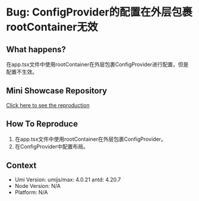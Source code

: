 # Bug: ConfigProvider的配置在外层包裹rootContainer无效

## What happens?

在app.tsx文件中使用rootContainer在外层包裹ConfigProvider进行配置，但是配置不生效。

## Mini Showcase Repository

[Click here to see the reproduction](https://github.com/username/reproduction)

## How To Reproduce

1. 在app.tsx文件中使用rootContainer在外层包裹ConfigProvider。
2. 在ConfigProvider中配置布局。

## Context

- Umi Version: umijs/max: 4.0.21 antd: 4.20.7
- Node Version: N/A
- Platform: N/A
